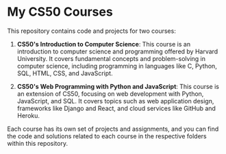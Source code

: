# My CS50 Courses

This repository contains code and projects for two courses:

1. **CS50's Introduction to Computer Science**: This course is an introduction to computer science and programming offered by Harvard University. It covers fundamental concepts and problem-solving in computer science, including programming in languages like C, Python, SQL, HTML, CSS, and JavaScript.

2. **CS50's Web Programming with Python and JavaScript**: This course is an extension of CS50, focusing on web development with Python, JavaScript, and SQL. It covers topics such as web application design, frameworks like Django and React, and cloud services like GitHub and Heroku.

Each course has its own set of projects and assignments, and you can find the code and solutions related to each course in the respective folders within this repository.
